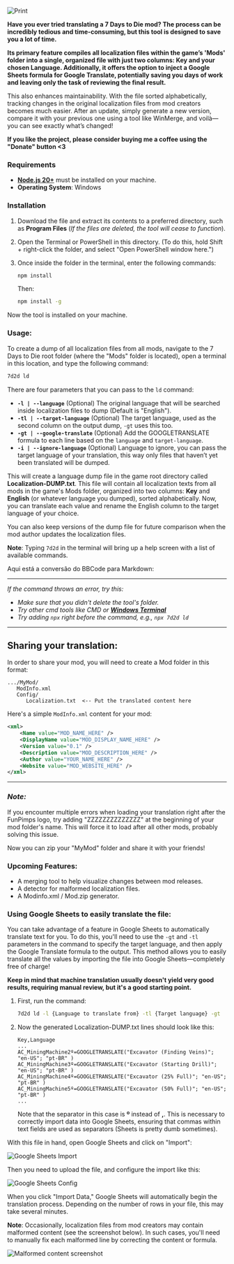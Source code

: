 
![Print](https://i.imgur.com/YM2j0zV.jpg)

**Have you ever tried translating a 7 Days to Die mod? The process can be incredibly tedious and time-consuming, but this tool is designed to save you a lot of time.**

**Its primary feature compiles all localization files within the game’s 'Mods' folder into a single, organized file with just two columns: Key and your chosen Language. Additionally, it offers the option to inject a Google Sheets formula for Google Translate, potentially saving you days of work and leaving only the task of reviewing the final result.**

This also enhances maintainability. With the file sorted alphabetically, tracking changes in the original localization files from mod creators becomes much easier. After an update, simply generate a new version, compare it with your previous one using a tool like WinMerge, and voilà—you can see exactly what’s changed!

**If you like the project, please consider buying me a coffee using the "Donate" button <3**

### Requirements

- [**Node.js 20+**](https://nodejs.org/) must be installed on your machine.
- **Operating System**: Windows

### Installation

1. Download the file and extract its contents to a preferred directory, such as **Program Files** (*If the files are deleted, the tool will cease to function*).
2. Open the Terminal or PowerShell in this directory. (To do this, hold Shift + right-click the folder, and select "Open PowerShell window here.")
3. Once inside the folder in the terminal, enter the following commands:

   ```bash
   npm install
   ```

   Then:

   ```bash
   npm install -g
   ```

Now the tool is installed on your machine.

### Usage:

To create a dump of all localization files from all mods, navigate to the 7 Days to Die root folder (where the "Mods" folder is located), open a terminal in this location, and type the following command:

```bash
7d2d ld
```

There are four parameters that you can pass to the `ld` command:

- **`-l | --language`** (Optional) The original language that will be searched inside localization files to dump (Default is "English").
- **`-tl | --target-language`** (Optional) The target language, used as the second column on the output dump, `-gt` uses this too.
- **`-gt | --google-translate`** (Optional) Add the GOOGLETRANSLATE formula to each line based on the `language` and `target-language`.
- **`-i | --ignore-language`** (Optional) Language to ignore, you can pass the target language of your translation, this way only files that haven’t yet been translated will be dumped.

This will create a language dump file in the game root directory called **Localization-DUMP.txt**. This file will contain all localization texts from all mods in the game's Mods folder, organized into two columns: **Key** and **English** (or whatever language you dumped), sorted alphabetically. Now, you can translate each value and rename the English column to the target language of your choice.

You can also keep versions of the dump file for future comparison when the mod author updates the localization files.

**Note**: Typing `7d2d` in the terminal will bring up a help screen with a list of available commands.

Aqui está a conversão do BBCode para Markdown:

---

*If the command throws an error, try this:*

- *Make sure that you didn't delete the tool's folder.*
- *Try other cmd tools like CMD or [**Windows Terminal**](https://apps.microsoft.com/detail/9n0dx20hk701?hl=en-US&gl=US)*
- *Try adding `npx` right before the command, e.g., `npx 7d2d ld`*

---

## **Sharing your translation:**

In order to share your mod, you will need to create a Mod folder in this format:

```
.../MyMod/
   ModInfo.xml
   Config/
      Localization.txt  <-- Put the translated content here
```

Here's a simple `ModInfo.xml` content for your mod:

```xml
<xml>
    <Name value="MOD_NAME_HERE" />
    <DisplayName value="MOD_DISPLAY_NAME_HERE" />
    <Version value="0.1" /> 
    <Description value="MOD_DESCRIPTION_HERE" />
    <Author value="YOUR_NAME_HERE" />
    <Website value="MOD_WEBSITE_HERE" /> 
</xml>
```

---

### *Note:*  
If you encounter multiple errors when loading your translation right after the FunPimps logo, try adding "ZZZZZZZZZZZZZZ" at the beginning of your mod folder's name. This will force it to load after all other mods, probably solving this issue.

Now you can zip your "MyMod" folder and share it with your friends!

### Upcoming Features:

- A merging tool to help visualize changes between mod releases.
- A detector for malformed localization files.
- A Modinfo.xml / Mod.zip generator.

### Using Google Sheets to easily translate the file:

You can take advantage of a feature in Google Sheets to automatically translate text for you. To do this, you'll need to use the `-gt` and `-tl` parameters in the command to specify the target language, and then apply the Google Translate formula to the output. This method allows you to easily translate all the values by importing the file into Google Sheets—completely free of charge!

**Keep in mind that machine translation usually doesn't yield very good results, requiring manual review, but it's a good starting point.**

1. First, run the command:

   ```bash
   7d2d ld -l {Language to translate from} -tl {Target language} -gt
   ```

2. Now the generated Localization-DUMP.txt lines should look like this:

   ```text
   Key,Language
   ...
   AC_MiningMachine2º=GOOGLETRANSLATE("Excavator (Finding Veins)"; "en-US"; "pt-BR" )
   AC_MiningMachine3º=GOOGLETRANSLATE("Excavator (Starting Drill)"; "en-US"; "pt-BR" )
   AC_MiningMachine4º=GOOGLETRANSLATE("Excavator (25% Full)"; "en-US"; "pt-BR" )
   AC_MiningMachine5º=GOOGLETRANSLATE("Excavator (50% Full)"; "en-US"; "pt-BR" )
   ...
   ```

   Note that the separator in this case is **º** instead of **,**. This is necessary to correctly import data into Google Sheets, ensuring that commas within text fields are used as separators (Sheets is pretty dumb sometimes).

With this file in hand, open Google Sheets and click on "Import":

![Google Sheets Import](https://i.imgur.com/GPTAVWx.jpg)

Then you need to upload the file, and configure the import like this:

![Google Sheets Config](https://i.imgur.com/kPQcveV.jpg)

When you click "Import Data," Google Sheets will automatically begin the translation process. Depending on the number of rows in your file, this may take several minutes.

**Note**: Occasionally, localization files from mod creators may contain malformed content (see the screenshot below). In such cases, you'll need to manually fix each malformed line by correcting the content or formula.

![Malformed content screenshot](https://i.imgur.com/mmdwHbZ.jpg)

